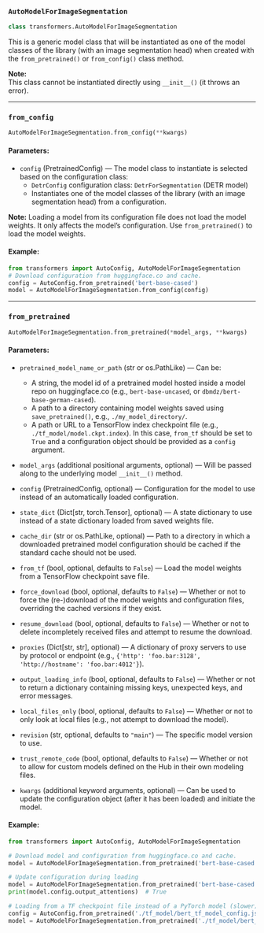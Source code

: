
### `AutoModelForImageSegmentation`
```python
class transformers.AutoModelForImageSegmentation
```

This is a generic model class that will be instantiated as one of the model classes of the library (with an image segmentation head) when created with the `from_pretrained()` or `from_config()` class method.

**Note:**  
This class cannot be instantiated directly using `__init__()` (it throws an error).

---

### `from_config`
```python
AutoModelForImageSegmentation.from_config(**kwargs)
```

#### Parameters:
- `config` (PretrainedConfig) — The model class to instantiate is selected based on the configuration class:
  - `DetrConfig` configuration class: `DetrForSegmentation` (DETR model)
  - Instantiates one of the model classes of the library (with an image segmentation head) from a configuration.

**Note:** Loading a model from its configuration file does not load the model weights. It only affects the model’s configuration. Use `from_pretrained()` to load the model weights.

#### Example:
```python
from transformers import AutoConfig, AutoModelForImageSegmentation
# Download configuration from huggingface.co and cache.
config = AutoConfig.from_pretrained('bert-base-cased')
model = AutoModelForImageSegmentation.from_config(config)
```

---

### `from_pretrained`
```python
AutoModelForImageSegmentation.from_pretrained(*model_args, **kwargs)
```

#### Parameters:

- `pretrained_model_name_or_path` (str or os.PathLike) — Can be:
  - A string, the model id of a pretrained model hosted inside a model repo on huggingface.co (e.g., `bert-base-uncased`, or `dbmdz/bert-base-german-cased`).
  - A path to a directory containing model weights saved using `save_pretrained()`, e.g., `./my_model_directory/`.
  - A path or URL to a TensorFlow index checkpoint file (e.g., `./tf_model/model.ckpt.index`). In this case, `from_tf` should be set to `True` and a configuration object should be provided as a `config` argument.

- `model_args` (additional positional arguments, optional) — Will be passed along to the underlying model `__init__()` method.

- `config` (PretrainedConfig, optional) — Configuration for the model to use instead of an automatically loaded configuration.

- `state_dict` (Dict[str, torch.Tensor], optional) — A state dictionary to use instead of a state dictionary loaded from saved weights file.

- `cache_dir` (str or os.PathLike, optional) — Path to a directory in which a downloaded pretrained model configuration should be cached if the standard cache should not be used.

- `from_tf` (bool, optional, defaults to `False`) — Load the model weights from a TensorFlow checkpoint save file.

- `force_download` (bool, optional, defaults to `False`) — Whether or not to force the (re-)download of the model weights and configuration files, overriding the cached versions if they exist.

- `resume_download` (bool, optional, defaults to `False`) — Whether or not to delete incompletely received files and attempt to resume the download.

- `proxies` (Dict[str, str], optional) — A dictionary of proxy servers to use by protocol or endpoint (e.g., `{'http': 'foo.bar:3128', 'http://hostname': 'foo.bar:4012'}`).

- `output_loading_info` (bool, optional, defaults to `False`) — Whether or not to return a dictionary containing missing keys, unexpected keys, and error messages.

- `local_files_only` (bool, optional, defaults to `False`) — Whether or not to only look at local files (e.g., not attempt to download the model).

- `revision` (str, optional, defaults to `"main"`) — The specific model version to use.

- `trust_remote_code` (bool, optional, defaults to `False`) — Whether or not to allow for custom models defined on the Hub in their own modeling files.

- `kwargs` (additional keyword arguments, optional) — Can be used to update the configuration object (after it has been loaded) and initiate the model.

#### Example:
```python
from transformers import AutoConfig, AutoModelForImageSegmentation

# Download model and configuration from huggingface.co and cache.
model = AutoModelForImageSegmentation.from_pretrained('bert-base-cased')

# Update configuration during loading
model = AutoModelForImageSegmentation.from_pretrained('bert-base-cased', output_attentions=True)
print(model.config.output_attentions)  # True

# Loading from a TF checkpoint file instead of a PyTorch model (slower)
config = AutoConfig.from_pretrained('./tf_model/bert_tf_model_config.json')
model = AutoModelForImageSegmentation.from_pretrained('./tf_model/bert_tf_checkpoint.ckpt.index', from_tf=True, config=config)
```